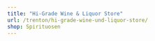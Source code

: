 ```yaml
---
title: "Hi-Grade Wine & Liquor Store"
url: /trenton/hi-grade-wine-und-liquor-store/
shop: Spirituosen
---
```


